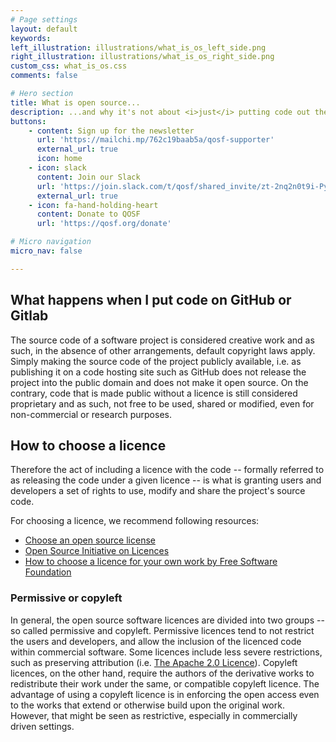```yaml
---
# Page settings
layout: default
keywords:
left_illustration: illustrations/what_is_os_left_side.png
right_illustration: illustrations/what_is_os_right_side.png
custom_css: what_is_os.css
comments: false

# Hero section
title: What is open source...
description: ...and why it's not about <i>just</i> putting code out there
buttons:
    - content: Sign up for the newsletter
      url: 'https://mailchi.mp/762c19baab5a/qosf-supporter'
      external_url: true
      icon: home
    - icon: slack
      content: Join our Slack
      url: 'https://join.slack.com/t/qosf/shared_invite/zt-2nq2n0t9i-PyiiCKg1bAzRpNzLMM7pWg'
      external_url: true
    - icon: fa-hand-holding-heart
      content: Donate to QOSF
      url: 'https://qosf.org/donate'

# Micro navigation
micro_nav: false

---
```


## What happens when I put code on GitHub or Gitlab
The source code of a software project is considered creative work and as such, in the absence of other arrangements, default copyright laws apply.
Simply making the source code of the project publicly available, i.e. as publishing it on a code hosting site such as GitHub does not release the project into the public domain and does not make it open source.
On the contrary, code that is made public without a licence is still considered proprietary and as such, not free to be used, shared or modified, even for non-commercial or research purposes.

## How to choose a licence

Therefore the act of including a licence with the code -- formally referred to as releasing the code under a given licence -- is what is granting users and developers a set of rights to use, modify and share the project's source code.

For choosing a licence, we recommend following resources:
* [Choose an open source license](https://choosealicense.com/) 
* [Open Source Initiative on Licences](https://opensource.org/licenses)
* [How to choose a licence for your own work by Free Software Foundation](https://www.fsf.org/blogs/licensing/licensing-resource-series-how-to-choose-a-license-for-your-own-work)

### Permissive or copyleft
In general, the open source software licences are divided into two groups -- so called permissive and copyleft.
Permissive licences tend to not restrict the users and developers, and allow the inclusion of the licenced code within commercial software.
Some licences include less severe restrictions, such as preserving attribution (i.e. [The Apache 2.0 Licence](https://opensource.org/licenses/Apache-2.0)).
Copyleft licences, on the other hand, require the authors of the derivative works to redistribute their work under the same, or compatible copyleft licence.
The advantage of using a copyleft licence is in enforcing the open access even to the works that extend or otherwise build upon the original work.
However, that might be seen as restrictive, especially in commercially driven settings.
